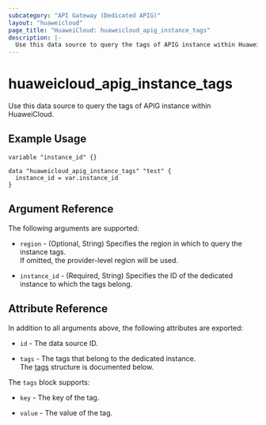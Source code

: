 ```yaml
---
subcategory: "API Gateway (Dedicated APIG)"
layout: "huaweicloud"
page_title: "HuaweiCloud: huaweicloud_apig_instance_tags"
description: |-
  Use this data source to query the tags of APIG instance within HuaweiCloud.
---
```


# huaweicloud_apig_instance_tags

Use this data source to query the tags of APIG instance within HuaweiCloud.

## Example Usage

```hcl
variable "instance_id" {}

data "huaweicloud_apig_instance_tags" "test" {
  instance_id = var.instance_id
}
```

## Argument Reference

The following arguments are supported:

* `region` - (Optional, String) Specifies the region in which to query the instance tags.  
  If omitted, the provider-level region will be used.

* `instance_id` - (Required, String) Specifies the ID of the dedicated instance to which the tags belong.

## Attribute Reference

In addition to all arguments above, the following attributes are exported:

* `id` - The data source ID.

* `tags` - The tags that belong to the dedicated instance.  
  The [tags](#apig_instance_tags_attr) structure is documented below.

<a name="apig_instance_tags_attr"></a>
The `tags` block supports:

* `key` - The key of the tag.

* `value` - The value of the tag.
